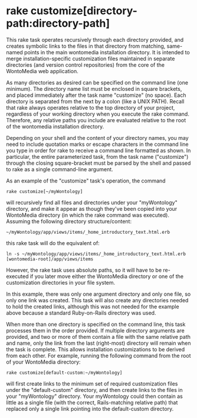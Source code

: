 # rake customize[directory-path:directory-path]

This rake task operates recursively through each directory provided,
and creates symbolic links to the files in that directory from
matching, same-named points in the main wontomedia installation
directory.  It is intended to merge installation-specific
customization files maintained in separate directories (and version
control repositories) from the core of the WontoMedia web application.

As many directories as desired can be specified on the command line
(one minimum).  The directory name list must be enclosed in square
brackets, and placed immediately after the task name "customize" (no
space).  Each directory is separated from the next by a colon (like a
UNIX PATH).  Recall that rake always operates relative to the top
directory of your project, regardless of your working directory when
you execute the rake command.  Therefore, any relative paths you
include are evaluated relative to the root of the wontomedia
installation directory.

Depending on your shell and the content of your directory names, you
may need to include quotation marks or escape characters in the
command line you type in order for rake to receive a command line
formatted as shown.  In particular, the entire parameterized task,
from the task name ("customize") through the closing square-bracket
must be parsed by the shell and passed to rake as a single
command-line argument.

As an example of the "customize" task's operation, the command

    rake customize[~/myWontology]

will recursively find all files and directories under your
"myWontology" directory, and make it appear as though they've been
copied into your WontoMedia directory (in which the rake command was
executed).  Assuming the following directory structure/content:

    ~/myWontology/app/views/items/_home_introductory_text.html.erb

this rake task will do the equivalent of:

    ln -s ~/myWontology/app/views/items/_home_introductory_text.html.erb [wontomedia-root]/app/views/items

However, the rake task uses absolute paths, so it will have to be
re-executed if you later move either the WontoMedia directory or one
of the customization directories in your file system.

In this example, there was only one argument directory and only one
file, so only one link was created.  This task will also create any
directories needed to hold the created links, although this was not
needed for the example above because a standard Ruby-on-Rails
directory was used.

When more than one directory is specified on the command line, this
task processes them in the order provided.  If multiple directory
arguments are provided, and two or more of them contain a file with
the same relative path and name, only the link from the last
(right-most) directory will remain when the task is complete.  This
allows installation customizations to be derived from each other.  For
example, running the following command from the root of your
WontoMedia directory:

    rake customize[default-custom:~/myWontology]

will first create links to the minimum set of required customization
files under the "default-custom" directory, and then create links to
the files in your "myWontology" directory.  Your myWontology could
then contain as little as a single file (with the correct,
Rails-matching relative path) that replaced only a single link
pointing into the default-custom directory.


